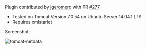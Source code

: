 Plugin contributed by [jgeromero](https://github.com/jgeromero) with PR [#277](https://github.com/firehol/netdata/pull/277).

* Tested on Tomcat Version 7.0.54 on Ubuntu Server 14.04.1 LTS
* Requires xmlstarlet

Screenshot:

![tomcat-netdata](https://cloud.githubusercontent.com/assets/9483354/14687417/5ee7cc66-070b-11e6-8483-17c3a8e0c871.jpg)
